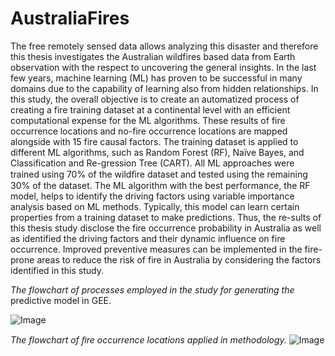 # AustraliaFires
The free remotely sensed data allows analyzing this disaster and therefore this thesis investigates the Australian wildfires based data from Earth observation with the respect to uncovering the general insights. In the last few years, machine learning (ML) has proven to be successful in many domains due to the capability of learning also from hidden relationships. In this study, the overall objective is to create an automatized process of creating a fire training dataset at a continental level with an efficient computational expense for the ML algorithms. These results of fire occurrence locations and no-fire occurrence locations are mapped alongside with 15 fire causal factors. The training dataset is applied to different ML algorithms, such as Random Forest (RF), Naïve Bayes, and Classification and Re-gression Tree (CART). All ML approaches were trained using 70% of the wildﬁre dataset and tested using the remaining 30% of the dataset. The ML algorithm with the best performance, the RF model, helps to identify the driving factors using variable importance analysis based on ML methods. Typically, this model can learn certain properties from a training dataset to make predictions. Thus, the re-sults of this thesis study disclose the fire occurrence probability in Australia as well as identified the driving factors and their dynamic influence on fire occurrence. Improved preventive measures can be implemented in the fire-prone areas to reduce the risk of fire in Australia by considering the factors identified in this study.	 

*The flowchart of processes employed in the study for generating the*
predictive model in GEE.


![Image](https://github.com/sulova/AustraliaFires/blob/master/image/Cap_1.PNG)

*The flowchart of ﬁre occurrence locations applied in methodology.*
![Image](https://github.com/sulova/AustraliaFires/blob/master/image/Cap_2.PNG)
